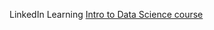 LinkedIn Learning [Intro to Data Science course](https://www.linkedin.com/learning-login/share?forceAccount=false&redirect=https%3A%2F%2Fwww.linkedin.com%2Flearning%2Fintroduction-to-data-science-2%3Ftrk%3Dshare_ent_url&account=41914148)